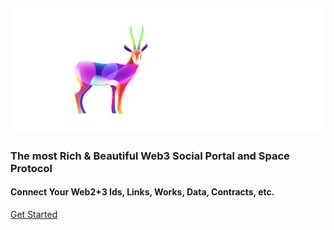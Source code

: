 <h2 class='flex justify-center'>
  <a href='//nextme.one'><img src="assets/images/logo/logo_pro.svg" /></a>
</h2>

<h3>The most Rich & Beautiful Web3 Social Portal and Space Protocol</h3>
<h4>Connect Your Web2+3 Ids, Links, Works, Data, Contracts, etc.</h4>

[Get Started](README.md)
